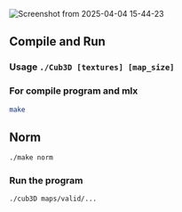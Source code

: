 ![Screenshot from 2025-04-04 15-44-23](https://github.com/user-attachments/assets/e1336db4-a65d-4bfe-9a1f-e98424d4edba)
## Compile and Run

### Usage `./Cub3D [textures] [map_size]`

### For compile program and mlx
```bash
make
```

## Norm
```bash
./make norm
```

### Run the program
```bash
./cub3D maps/valid/...
```
